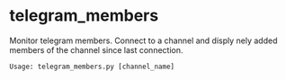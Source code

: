 # telegram_members
Monitor telegram members. Connect to a channel and disply nely added members of the channel since last connection.

```
Usage: telegram_members.py [channel_name]
```
